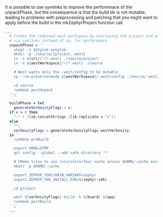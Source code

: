 It is possible to use symlinks to improve the performnace of the unpackPhase,
but the consequence is that the build dir is not mutable, leading to problems
with preprocessing and patching that you might want to apply before the build in
the mkZephyrProject function call

```nix
...
  # Create the combined west workspace by overlaying the project and westWorkspace
  # via symlinks instead of cp, for performance
  unpackPhase = ''
    shopt -s dotglob extglob
    mkdir -p ./source/{project,.west}
    ln -s ${src}/!(*.west) ./source/project
    ln -s ${westWorkspace}/!(*.west) ./source

    # West wants only the .west/config to be mutable
    cp --no-preserve=mode ${westWorkspace}/.west/config ./source/.west/config

    cd source
    runHook postUnpack
  '';

  buildPhase = let
    generateVerbosityFlags = v:
  if v > 0 then
    "-" + (lib.concatStrings (lib.replicate v "v"))
  else
    "";
    verbosityFlags = generateVerbosityFlags westVerbosity;
  in ''
    runHook preBuild

    export HOME=$TMP
    git config --global --add safe.directory '*'

    # CMake tries to use /nix/store/foo/.cache unless $HOME/.cache exists, due to symlinking above
    mkdir -p $HOME/.cache

    export ZEPHYR_TOOLCHAIN_VARIANT=zephyr
    export ZEPHYR_SDK_INSTALL_DIR=${zephyr-sdk}

    cd project

    west ${verbosityFlags} build -b ${board} ${app}
    runHook postBuild
  '';
  ...
```
